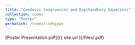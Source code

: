 ```yaml
---
title: "Geodesic Congruences and Raychaudhury Equations"
collection: codes
type: "Poster"
permalink: /codes/codepage
---
```


[Poster Presentation.pdf]({{ site.url }}/files/.pdf)